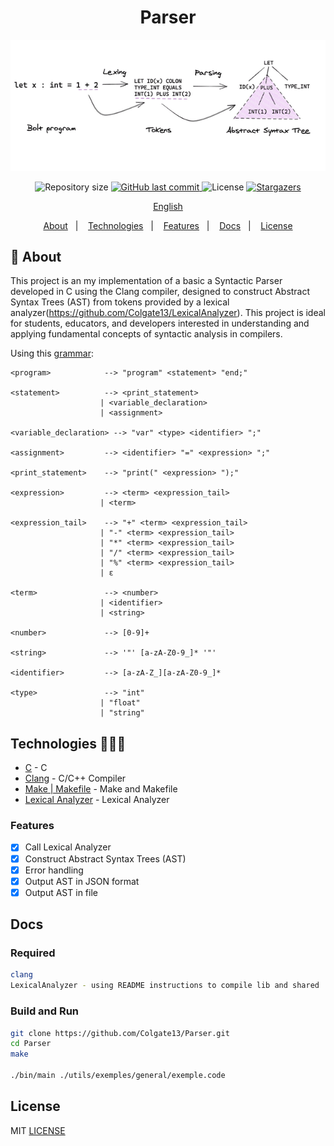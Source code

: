 <h1 align="center">Parser</h1>

<p align="center">
   <img src="https://raw.githubusercontent.com/Colgate13/Parser/main/utils/parsing-overview.png" alt="parser" width="800"/>
</p>

<p align="center">	
  <img alt="Repository size" src="https://img.shields.io/github/repo-size/Colgate13/Parser?color=774DD6">

  <a href="https://github.com/Colgate13/Parser/commits">
    <img alt="GitHub last commit" src="https://img.shields.io/github/last-commit/Colgate13/Parser?color=774DD6">
  </a> 
  <img alt="License" src="https://img.shields.io/badge/license-MIT-8257E5">
  <a href="https://github.com/Colgate13/Parser/stargazers">
    <img alt="Stargazers" src="https://img.shields.io/github/stars/Colgate13/Parser?color=8257E5&logo=github">
  </a>
</p>

<p align="center">
    <a href="README.md">English</a>
 </p>

  <p align="center">
  <a href="#about">About</a>&nbsp;&nbsp;&nbsp;|&nbsp;&nbsp;&nbsp;
  <a href="#technologies">Technologies</a>&nbsp;&nbsp;&nbsp;|&nbsp;&nbsp;&nbsp;
  <a href="#features">Features</a>&nbsp;&nbsp;&nbsp;|&nbsp;&nbsp;&nbsp;
  <a href="#docs">Docs</a>&nbsp;&nbsp;&nbsp;|&nbsp;&nbsp;&nbsp;
  <a href="#license">License</a>
</p>

## :notebook: About

<div id="about"></div>

This project is an my implementation of a basic a Syntactic Parser developed in C using the Clang compiler, designed to construct Abstract Syntax Trees (AST) from tokens provided by a lexical analyzer(https://github.com/Colgate13/LexicalAnalyzer). This project is ideal for students, educators, and developers interested in understanding and applying fundamental concepts of syntactic analysis in compilers.

Using this [grammar](https://github.com/Colgate13/Parser/blob/main/utils/gram.txt):

```
<program>            --> "program" <statement> "end;"

<statement>          --> <print_statement>
                    | <variable_declaration>
                    | <assignment>

<variable_declaration> --> "var" <type> <identifier> ";"

<assignment>         --> <identifier> "=" <expression> ";"

<print_statement>    --> "print(" <expression> ");"

<expression>         --> <term> <expression_tail>
                    | <term>

<expression_tail>    --> "+" <term> <expression_tail>
                    | "-" <term> <expression_tail>
                    | "*" <term> <expression_tail>
                    | "/" <term> <expression_tail>
                    | "%" <term> <expression_tail>
                    | ε

<term>               --> <number>
                    | <identifier>
                    | <string>

<number>             --> [0-9]+

<string>             --> '"' [a-zA-Z0-9_]* '"'

<identifier>         --> [a-zA-Z_][a-zA-Z0-9_]*

<type>               --> "int"
                    | "float"
                    | "string"

```

## Technologies 🐱‍🏍🎂

<div id="technologies"></div>

- [C](https://www.gnu.org/software/gnu-c-manual/) - C
- [Clang](https://clang.llvm.org/) - C/C++ Compiler
- [Make | Makefile](https://www.gnu.org/software/make/) - Make and Makefile
- [Lexical Analyzer](https://github.com/Colgate13/LexicalAnalyzer) - Lexical Analyzer

### Features

<div id="features"></div>

- [x] Call Lexical Analyzer
- [x] Construct Abstract Syntax Trees (AST)
- [x] Error handling
- [x] Output AST in JSON format
- [x] Output AST in file

## Docs

<div id="docs"></div>

### Required

```sh
clang
LexicalAnalyzer - using README instructions to compile lib and shared
```

### Build and Run

```sh
git clone https://github.com/Colgate13/Parser.git
cd Parser
make

./bin/main ./utils/exemples/general/exemple.code
```

## License

<div id="license"></div>

MIT [LICENSE](LICENSE.md)
